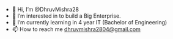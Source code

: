 - 👋 Hi, I’m @DhruvMishra28
- 👀 I’m interested in to build a Big Enterprise.
- 🌱 I’m currently learning in 4 year IT (Bachelor of Engineering)
- 📫 How to reach me dhruvmishra2804@gmail.com
  

<!---
DhruvMishra28/DhruvMishra28 is a ✨ special ✨ repository because its `README.md` (this file) appears on your GitHub profile.
You can click the Preview link to take a look at your changes.
--->
